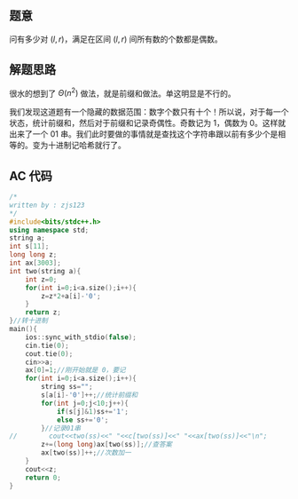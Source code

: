 ## 题意
问有多少对 $(l,r)$，满足在区间 $(l,r)$ 间所有数的个数都是偶数。
## 解题思路
很水的想到了 $\Theta(n^2)$ 做法，就是前缀和做法。单这明显是不行的。

我们发现这道题有一个隐藏的数据范围：数字个数只有十个！所以说，对于每一个状态，统计前缀和，然后对于前缀和记录奇偶性。奇数记为 $1$，偶数为 $0$。这样就出来了一个 $01$ 串。我们此时要做的事情就是查找这个字符串跟以前有多少个是相等的。变为十进制记哈希就行了。
## AC 代码
```cpp
/*
written by : zjs123
*/
#include<bits/stdc++.h>
using namespace std;
string a;
int s[11];
long long z;
int ax[3003];
int two(string a){
    int z=0;
    for(int i=0;i<a.size();i++){
        z=z*2+a[i]-'0';
    }
    return z;
}//转十进制
main(){
    ios::sync_with_stdio(false);
    cin.tie(0);
    cout.tie(0);
    cin>>a;
    ax[0]=1;//刚开始就是 0，要记
    for(int i=0;i<a.size();i++){
        string ss="";
        s[a[i]-'0']++;//统计前缀和
        for(int j=0;j<10;j++){
            if(s[j]&1)ss+='1';
            else ss+='0';
        }//记录01串
//        cout<<two(ss)<<" "<<c[two(ss)]<<" "<<ax[two(ss)]<<"\n";
        z+=(long long)ax[two(ss)];//查答案
        ax[two(ss)]++;//次数加一
    }
    cout<<z;
    return 0;
}

```
